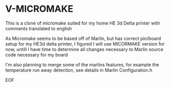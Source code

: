 # V-MICROMAKE
This is a clone of micromake suited for my home HE 3d Delta printer with comments translated to english

As Micromake seems to be based off of Marlin, but has correct pin/board setup for my HE3d delta printer, 
I figured I will use MICORMAKE version for now, untill I have time to determine all changes necessary to Marlin source code necessary for my board

I'm also planning to merge some of the marlins features, for example the temperature run away detection, see details in Marlin Configuration.h

EOF


